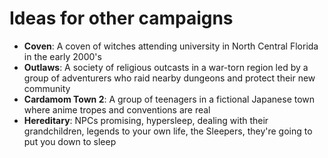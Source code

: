 # Ideas for other campaigns
- **Coven**: A coven of witches attending university in North Central Florida in the early 2000's
- **Outlaws**: A society of religious outcasts in a war-torn region led by a group of adventurers who raid nearby dungeons and protect their new community
- **Cardamom Town 2**: A group of teenagers in a fictional Japanese town where anime tropes and conventions are real
- **Hereditary**: NPCs promising, hypersleep, dealing with their grandchildren, legends to your own life, the Sleepers, they're going to put you down to sleep

